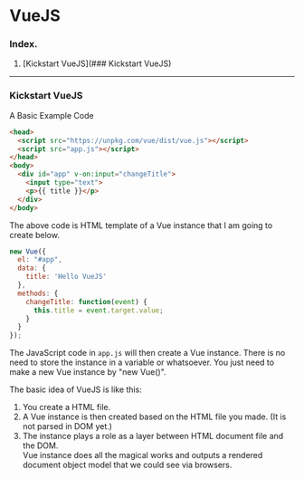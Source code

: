 # VueJS

### Index.  
1. [Kickstart VueJS](### Kickstart VueJS)


***


### Kickstart VueJS

A Basic Example Code

```html
<head>
  <script src="https://unpkg.com/vue/dist/vue.js"></script>
  <script src="app.js"></script>
</head>
<body>
  <div id="app" v-on:input="changeTitle">
    <input type="text">
    <p>{{ title }}</p>
  </div>
</body>
```
The above code is HTML template of a Vue instance that I am going to create below.

```javascript
new Vue({
  el: "#app",
  data: {
    title: 'Hello VueJS'
  },
  methods: {
    changeTitle: function(event) {
      this.title = event.target.value;
    }
  }
});
```
The JavaScript code in `app.js` will then create a Vue instance. There is no need to store the instance in a variable or whatsoever. You just need to make a new Vue instance by "new Vue()".  

The basic idea of VueJS is like this:  
1. You create a HTML file.  
2. A Vue instance is then created based on the HTML file you made. (It is not parsed in DOM yet.)  
3. The instance plays a role as a layer between HTML document file and the DOM.  
Vue instance does all the magical works and outputs a rendered document object model that we could see via browsers.
